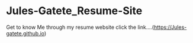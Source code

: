 # Jules-Gatete_Resume-Site
Get to know Me through my resume website click the link....(https://Jules-gatete.github.io)
